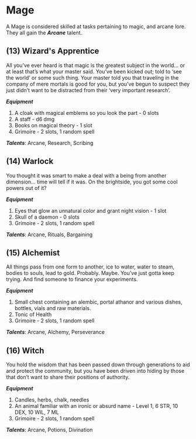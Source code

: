 # Mage
A Mage is considered skilled at tasks pertaining to magic, and arcane lore. They all gain the ***Arcane*** talent.
## (13) Wizard's Apprentice
All you’ve ever heard is that magic is the greatest subject in the world… or at least that’s what your master said. You’ve been kicked out; told to ‘see the world’ or some such thing. Your master told you that traveling in the company of mere mortals is good for you, but you’ve begun to suspect they just didn’t want to be distracted from their ‘very important research’.

***Equipment***
1. A cloak with magical emblems so you look the part - 0 slots
2. A staff - d6 dmg
3. Books on magical theory - 1 slot
4. Grimoire - 2 slots, 1 random spell

***Talents***: Arcane, Research, Scribing
## (14) Warlock
You thought it was smart to make a deal with a being from another dimension… time will tell if it was. On the brightside, you got some cool powers out of it?

***Equipment***
1. Eyes that glow an unnatural color and grant night vision - 1 slot
2. Skull of a daemon - 0 slots
3. Grimoire - 2 slots, 1 random spell

***Talents***: Arcane, Rituals, Bargaining
## (15) Alchemist
All things pass from one form to another, ice to water, water to steam, bodies to souls, lead to gold. Probably. Maybe. You’ve just gotta keep trying. And find someone to finance your experiments.

***Equipment***
1. Small chest containing an alembic, portal athanor and various dishes, bottles, vials and raw materials.
2. Tonic of Health
3. Grimoire - 2 slots, 1 random spell

***Talents***: Arcane, Alchemy, Perseverance
## (16) Witch
You hold the wisdom that has been passed down through generations to aid and protect the community, but you have been driven into hiding by those that don’t want to share their positions of authority.

***Equipment***
1. Candles, herbs, chalk, needles
2. An animal familiar with an ironic or absurd name - Level 1, 6 STR, 10 DEX, 10 WIL, 7 ML
3. Grimoire - 2 slots, 1 random spell

***Talents***: Arcane, Potions, Divination
